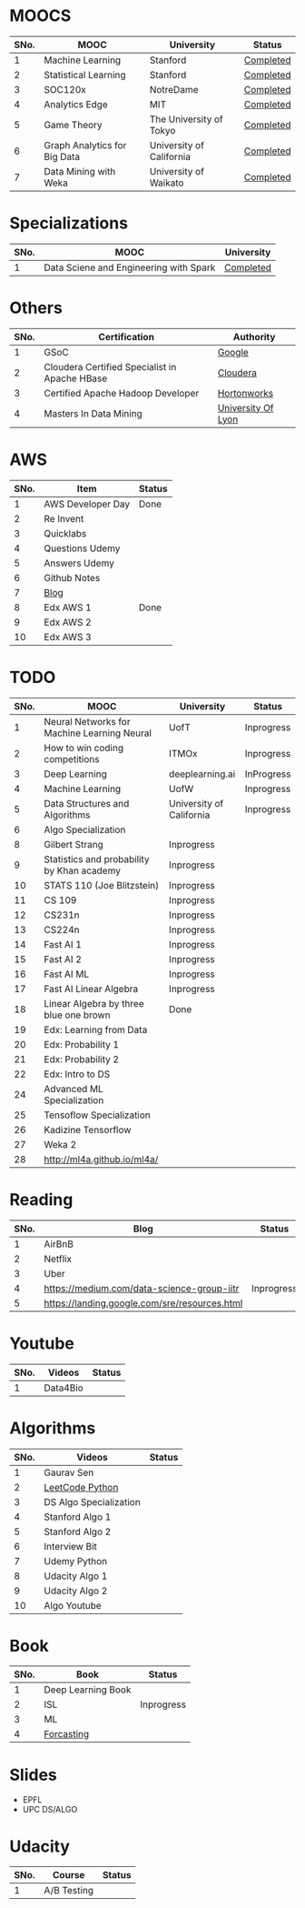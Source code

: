 # MOOCS

SNo.| MOOC | University | Status 
--- | ---  | --- | ---
1 | Machine Learning | Stanford | [Completed](https://www.coursera.org/account/accomplishments/records/BD4X2HUWKWJN)
2 | Statistical Learning | Stanford | [Completed](https://verify.lagunita.stanford.edu/SOA/a11d80627d6c4bdb9aa0d719482b004d/?lipi=urn%3Ali%3Apage%3Ad_flagship3_profile_view_base%3BzFpAVE7STVCV7OXC350UNA%3D%3D)
3 | SOC120x | NotreDame | [Completed](https://verify.edx.org/cert/a60cdafbee274024bd19b3cfdbd443b7)
4 | Analytics Edge | MIT | [Completed](https://courses.edx.org/certificates/659c8dfe1e644063b4f288aa4f4a3f00)
5 | Game Theory | The University of Tokyo | [Completed](https://www.coursera.org/account/accomplishments/certificate/423XY9HJ535S)
6 | Graph Analytics for Big Data | University of California | [Completed](https://www.coursera.org/account/accomplishments/verify/SZ7GY3D65MZ3)
7 | Data Mining with Weka | University of Waikato | [Completed](https://github.com/krishnakalyan3/krishnakalyan3.github.io/blob/master/certificates/weka.pdf)

# Specializations

SNo.| MOOC | University
--- | ---  | --- 
1 | Data Sciene and Engineering with Spark | [Completed](https://credentials.edx.org/credentials/ca26c9d54f3041fe9c70cee126e340b4/)

# Others

SNo.| Certification | Authority  
--- | ---  | --- 
1 | GSoC | [Google](https://github.com/krishnakalyan3/krishnakalyan3.github.io/blob/master/certificates/Certificate%20of%20Completion%20for%20Sai%20Krishna%20Kalyan.pdf)
2 | Cloudera Certified Specialist in Apache HBase | [Cloudera](https://github.com/krishnakalyan3/krishnakalyan3.github.io/blob/master/certificates/Cloudera%20HBase.pdf)
3 | Certified Apache Hadoop Developer | [Hortonworks](https://github.com/krishnakalyan3/krishnakalyan3.github.io/blob/master/certificates/Hortonworks%20Hadoop.jpg) 
4 | Masters In Data Mining | [University Of Lyon](https://github.com/krishnakalyan3/krishnakalyan3.github.io/blob/master/certificates/degree.jpeg)


# AWS

SNo.| Item | Status 
--- | ---  | --- 
1 | AWS Developer Day | Done
2 | Re Invent |
3 | Quicklabs |
4 | Questions Udemy |
5 | Answers Udemy |
6 | Github Notes |
7 | [Blog](http://jayendrapatil.com/about/) |
8 | Edx AWS 1 | Done
9 | Edx AWS 2 |
10 | Edx AWS 3 |


# TODO

SNo.| MOOC | University | Status 
--- | ---  | --- | ---
1 | Neural Networks for Machine Learning Neural | UofT | Inprogress
2 | How to win coding competitions | ITMOx | Inprogress
3 | Deep Learning | deeplearning.ai | InProgress
4 | Machine Learning | UofW | Inprogress
5 | Data Structures and Algorithms | University of California | Inprogress
6 | Algo Specialization
8 | Gilbert Strang | Inprogress
9 | Statistics and probability by Khan academy | Inprogress
10 | STATS 110 (Joe Blitzstein) | Inprogress
11 | CS 109 | Inprogress
12 | CS231n | Inprogress
13 | CS224n | Inprogress
14 | Fast AI 1 | Inprogress
15 | Fast AI 2 | Inprogress
16 | Fast AI ML | Inprogress
17 | Fast AI Linear Algebra | Inprogress
18 | Linear Algebra by three blue one brown | Done
19 | Edx: Learning from Data
20 | Edx: Probability 1
21 | Edx: Probability 2
22 | Edx: Intro to DS
24 | Advanced ML Specialization
25 | Tensoflow Specialization
26 | Kadizine Tensorflow
27 | Weka 2
28 | http://ml4a.github.io/ml4a/

# Reading
SNo.| Blog | Status 
--- | ---  | --- 
1 | AirBnB | 
2 | Netflix | 
3 | Uber | 
4 | https://medium.com/data-science-group-iitr | Inprogress
5 | https://landing.google.com/sre/resources.html

# Youtube
SNo.| Videos | Status 
--- | ---  | --- 
1 | Data4Bio


# Algorithms
SNo.| Videos | Status 
--- | ---  | --- 
1 | Gaurav Sen
2 | [LeetCode Python](https://www.youtube.com/playlist?list=PL6AvMp7YYQRxyltgP9mucWXYxcn1e2mx3)
3 | DS Algo Specialization
4 | Stanford Algo 1
5 | Stanford Algo 2
6 | Interview Bit
7 | Udemy Python
8 | Udacity Algo 1
9 | Udacity Algo 2
10 | Algo Youtube

# Book
SNo.| Book | Status 
--- | ---  | --- 
1 | Deep Learning Book | 
2 | ISL | Inprogress
3 | ML | 
4 | [Forcasting](https://otexts.org/fpp2/) | 


# Slides
- EPFL
- UPC DS/ALGO

# Udacity
SNo.| Course | Status
--- | ---  | ---
1 | A/B Testing |
